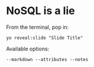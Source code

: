 
# NoSQL is a lie

From the terminal, pop in:

  ```yo reveal:slide "Slide Title"```

Available options:

 ```--markdown --attributes --notes```
